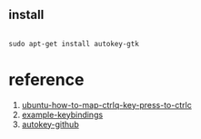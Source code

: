 
## install

```shell

sudo apt-get install autokey-gtk

```

# reference

1. [ubuntu-how-to-map-ctrlq-key-press-to-ctrlc](https://itectec.com/ubuntu/ubuntu-how-to-map-ctrlq-key-press-to-ctrlc-event/)
2. [example-keybindings](https://github.com/madslundt/keybindings)
3. [autokey-github](https://autokey.github.io/)



